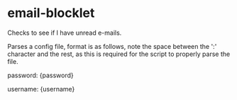 # email-blocklet
Checks to see if I have unread e-mails.

Parses a config file, format is as follows, note the space between the ':' character and the rest, as this is required for the script to properly parse the file.

password: {password}

username: {username}
